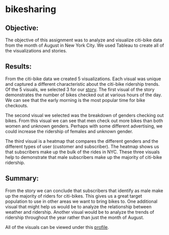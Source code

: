 # bikesharing

## Objective:
The objective of this assignment was to analyze and visualize citi-bike data from the month of August in New York City.  We used Tableau to create all of the visualizations and stories.

## Results:
From the citi-bike data we created 5 visualizations.  Each visual was unique and captured a different characteristic about the citi-bike ridership trends. Of the 5 visuals, we selected 3 for our [story](https://public.tableau.com/app/profile/david.szymkowiak/viz/BikeSharingChallenge_16333180002630/Citi-Bike?publish=ye).  The first visual of the story demonstrates the number of bikes checked out at various hours of the day.  We can see that the early morning is the most popular time for bike checkouts.  

The second visual we selected was the breakdown of genders checking out bikes.  From this visual we can see that men check out more bikes than both women and unknown genders.  Perhaps with some different advertising, we could increase the ridership of females and unknown gender.

The third visual is a heatmap that compares the different genders and the different types of user (customer and subscriber). The heatmap shows us that subscribers make up the bulk of the rides in NYC.  These three visuals help to demonstrate that male subscribers make up the majority of citi-bike ridership.

## Summary:
From the story we can conclude that subscribers that identify as male make up the majority of riders for citi-bikes.  This gives us a great target population to use in other areas we want to bring bikes to.  One additional visual that might help us would be to analyze the relationship between weather and ridership.  Another visual would be to analyze the trends of ridership throughout the year rather than just the month of August.

All of the visuals can be viewed under this [profile](https://public.tableau.com/app/profile/david.szymkowiak).
